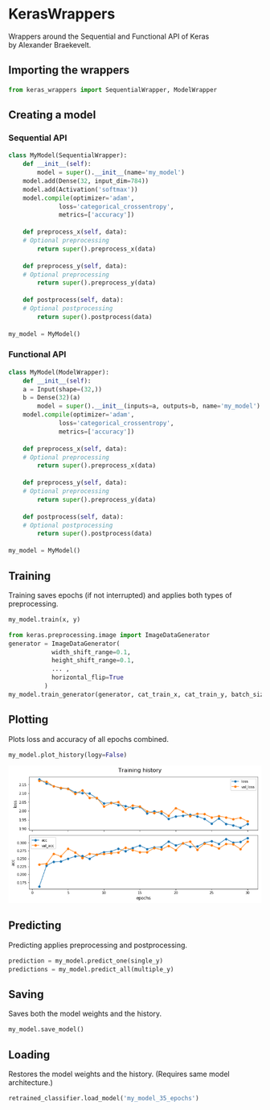 # KerasWrappers
Wrappers around the Sequential and Functional API of Keras  
by Alexander Braekevelt.

## Importing the wrappers
```python
from keras_wrappers import SequentialWrapper, ModelWrapper
```

## Creating a model
### Sequential API
```python
class MyModel(SequentialWrapper):
    def __init__(self):
        model = super().__init__(name='my_model')
	model.add(Dense(32, input_dim=784))
	model.add(Activation('softmax'))
	model.compile(optimizer='adam',
              loss='categorical_crossentropy',
              metrics=['accuracy'])

    def preprocess_x(self, data):
	# Optional preprocessing
        return super().preprocess_x(data)

    def preprocess_y(self, data):
	# Optional preprocessing
        return super().preprocess_y(data)

    def postprocess(self, data):
	# Optional postprocessing
        return super().postprocess(data)

my_model = MyModel()
```

### Functional API
```python
class MyModel(ModelWrapper):
    def __init__(self):
	a = Input(shape=(32,))
	b = Dense(32)(a)
        model = super().__init__(inputs=a, outputs=b, name='my_model')
	model.compile(optimizer='adam',
              loss='categorical_crossentropy',
              metrics=['accuracy'])

    def preprocess_x(self, data):
	# Optional preprocessing
        return super().preprocess_x(data)

    def preprocess_y(self, data):
	# Optional preprocessing
        return super().preprocess_y(data)

    def postprocess(self, data):
	# Optional postprocessing
        return super().postprocess(data)

my_model = MyModel()
```

## Training
Training saves epochs (if not interrupted) and applies both types of preprocessing.
```python
my_model.train(x, y)
```
```python
from keras.preprocessing.image import ImageDataGenerator
generator = ImageDataGenerator(
            width_shift_range=0.1,
            height_shift_range=0.1,
            ... ,
            horizontal_flip=True
          )
my_model.train_generator(generator, cat_train_x, cat_train_y, batch_size=64, epochs=5)
```

## Plotting
Plots loss and accuracy of all epochs combined.
```python
my_model.plot_history(logy=False)
```
![Example plot](example_plot.png)


## Predicting
Predicting applies preprocessing and postprocessing.
```python
prediction = my_model.predict_one(single_y)
predictions = my_model.predict_all(multiple_y)
```

## Saving
Saves both the model weights and the history.
```python
my_model.save_model()
```

## Loading
Restores the model weights and the history. (Requires same model architecture.)
```python
retrained_classifier.load_model('my_model_35_epochs')
```

